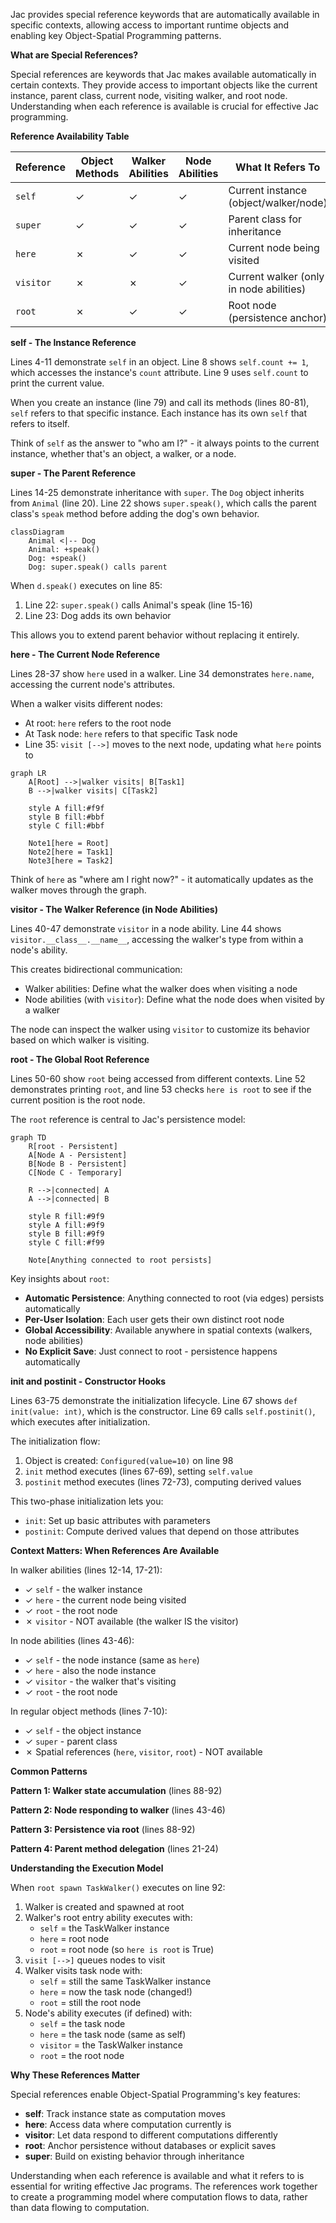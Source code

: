 Jac provides special reference keywords that are automatically available in specific contexts, allowing access to important runtime objects and enabling key Object-Spatial Programming patterns.

**What are Special References?**

Special references are keywords that Jac makes available automatically in certain contexts. They provide access to important objects like the current instance, parent class, current node, visiting walker, and root node. Understanding when each reference is available is crucial for effective Jac programming.

**Reference Availability Table**

| Reference | Object Methods | Walker Abilities | Node Abilities | What It Refers To |
|-----------|---------------|------------------|----------------|-------------------|
| `self` | ✓ | ✓ | ✓ | Current instance (object/walker/node) |
| `super` | ✓ | ✓ | ✓ | Parent class for inheritance |
| `here` | ✗ | ✓ | ✓ | Current node being visited |
| `visitor` | ✗ | ✗ | ✓ | Current walker (only in node abilities) |
| `root` | ✗ | ✓ | ✓ | Root node (persistence anchor) |

**self - The Instance Reference**

Lines 4-11 demonstrate `self` in an object. Line 8 shows `self.count += 1`, which accesses the instance's `count` attribute. Line 9 uses `self.count` to print the current value.

When you create an instance (line 79) and call its methods (lines 80-81), `self` refers to that specific instance. Each instance has its own `self` that refers to itself.

Think of `self` as the answer to "who am I?" - it always points to the current instance, whether that's an object, a walker, or a node.

**super - The Parent Reference**

Lines 14-25 demonstrate inheritance with `super`. The `Dog` object inherits from `Animal` (line 20). Line 22 shows `super.speak()`, which calls the parent class's `speak` method before adding the dog's own behavior.

```mermaid
classDiagram
    Animal <|-- Dog
    Animal: +speak()
    Dog: +speak()
    Dog: super.speak() calls parent
```

When `d.speak()` executes on line 85:
1. Line 22: `super.speak()` calls Animal's speak (line 15-16)
2. Line 23: Dog adds its own behavior

This allows you to extend parent behavior without replacing it entirely.

**here - The Current Node Reference**

Lines 28-37 show `here` used in a walker. Line 34 demonstrates `here.name`, accessing the current node's attributes.

When a walker visits different nodes:
- At root: `here` refers to the root node
- At Task node: `here` refers to that specific Task node
- Line 35: `visit [-->]` moves to the next node, updating what `here` points to

```mermaid
graph LR
    A[Root] -->|walker visits| B[Task1]
    B -->|walker visits| C[Task2]

    style A fill:#f9f
    style B fill:#bbf
    style C fill:#bbf

    Note1[here = Root]
    Note2[here = Task1]
    Note3[here = Task2]
```

Think of `here` as "where am I right now?" - it automatically updates as the walker moves through the graph.

**visitor - The Walker Reference (in Node Abilities)**

Lines 40-47 demonstrate `visitor` in a node ability. Line 44 shows `visitor.__class__.__name__`, accessing the walker's type from within a node's ability.

This creates bidirectional communication:
- Walker abilities: Define what the walker does when visiting a node
- Node abilities (with `visitor`): Define what the node does when visited by a walker

The node can inspect the walker using `visitor` to customize its behavior based on which walker is visiting.

**root - The Global Root Reference**

Lines 50-60 show `root` being accessed from different contexts. Line 52 demonstrates printing `root`, and line 53 checks `here is root` to see if the current position is the root node.

The `root` reference is central to Jac's persistence model:

```mermaid
graph TD
    R[root - Persistent]
    A[Node A - Persistent]
    B[Node B - Persistent]
    C[Node C - Temporary]

    R -->|connected| A
    A -->|connected| B

    style R fill:#9f9
    style A fill:#9f9
    style B fill:#9f9
    style C fill:#f99

    Note[Anything connected to root persists]
```

Key insights about `root`:
- **Automatic Persistence**: Anything connected to root (via edges) persists automatically
- **Per-User Isolation**: Each user gets their own distinct root node
- **Global Accessibility**: Available anywhere in spatial contexts (walkers, node abilities)
- **No Explicit Save**: Just connect to root - persistence happens automatically

**init and postinit - Constructor Hooks**

Lines 63-75 demonstrate the initialization lifecycle. Line 67 shows `def init(value: int)`, which is the constructor. Line 69 calls `self.postinit()`, which executes after initialization.

The initialization flow:
1. Object is created: `Configured(value=10)` on line 98
2. `init` method executes (lines 67-69), setting `self.value`
3. `postinit` method executes (lines 72-73), computing derived values

This two-phase initialization lets you:
- `init`: Set up basic attributes with parameters
- `postinit`: Compute derived values that depend on those attributes

**Context Matters: When References Are Available**

In walker abilities (lines 12-14, 17-21):
- ✓ `self` - the walker instance
- ✓ `here` - the current node being visited
- ✓ `root` - the root node
- ✗ `visitor` - NOT available (the walker IS the visitor)

In node abilities (lines 43-46):
- ✓ `self` - the node instance (same as `here`)
- ✓ `here` - also the node instance
- ✓ `visitor` - the walker that's visiting
- ✓ `root` - the root node

In regular object methods (lines 7-10):
- ✓ `self` - the object instance
- ✓ `super` - parent class
- ✗ Spatial references (`here`, `visitor`, `root`) - NOT available

**Common Patterns**

**Pattern 1: Walker state accumulation** (lines 88-92)

**Pattern 2: Node responding to walker** (lines 43-46)

**Pattern 3: Persistence via root** (lines 88-92)

**Pattern 4: Parent method delegation** (lines 21-24)

**Understanding the Execution Model**

When `root spawn TaskWalker()` executes on line 92:

1. Walker is created and spawned at root
2. Walker's root entry ability executes with:
   - `self` = the TaskWalker instance
   - `here` = root node
   - `root` = root node (so `here is root` is True)
3. `visit [-->]` queues nodes to visit
4. Walker visits task node with:
   - `self` = still the same TaskWalker instance
   - `here` = now the task node (changed!)
   - `root` = still the root node
5. Node's ability executes (if defined) with:
   - `self` = the task node
   - `here` = the task node (same as self)
   - `visitor` = the TaskWalker instance
   - `root` = the root node

**Why These References Matter**

Special references enable Object-Spatial Programming's key features:

- **self**: Track instance state as computation moves
- **here**: Access data where computation currently is
- **visitor**: Let data respond to different computations differently
- **root**: Anchor persistence without databases or explicit saves
- **super**: Build on existing behavior through inheritance

Understanding when each reference is available and what it refers to is essential for writing effective Jac programs. The references work together to create a programming model where computation flows to data, rather than data flowing to computation.
